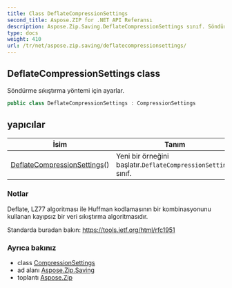 ```yaml
---
title: Class DeflateCompressionSettings
second_title: Aspose.ZIP for .NET API Referansı
description: Aspose.Zip.Saving.DeflateCompressionSettings sınıf. Söndürme sıkıştırma yöntemi için ayarlar.
type: docs
weight: 410
url: /tr/net/aspose.zip.saving/deflatecompressionsettings/
---
```

## DeflateCompressionSettings class

Söndürme sıkıştırma yöntemi için ayarlar.

```csharp
public class DeflateCompressionSettings : CompressionSettings
```

## yapıcılar

| İsim | Tanım |
| --- | --- |
| [DeflateCompressionSettings](deflatecompressionsettings/)() | Yeni bir örneğini başlatır.`DeflateCompressionSettings` sınıf. |

### Notlar

Deflate, LZ77 algoritması ile Huffman kodlamasının bir kombinasyonunu kullanan kayıpsız bir veri sıkıştırma algoritmasıdır.

Standarda buradan bakın: https://tools.ietf.org/html/rfc1951

### Ayrıca bakınız

* class [CompressionSettings](../compressionsettings/)
* ad alanı [Aspose.Zip.Saving](../../aspose.zip.saving/)
* toplantı [Aspose.Zip](../../)


